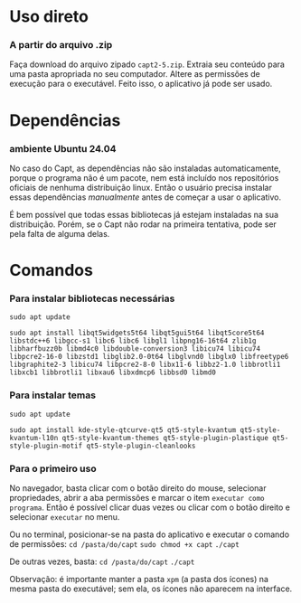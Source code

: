 # Uso direto
### A partir do arquivo .zip

Faça download do arquivo zipado `capt2-5.zip`. Extraia seu conteúdo para uma pasta apropriada no seu computador. Altere as permissões de execução para o executável. Feito isso, o aplicativo já pode ser usado.

# Dependências
### ambiente Ubuntu 24.04

No caso do Capt, as dependências não são instaladas automaticamente, porque o programa não é um pacote, nem está incluído nos repositórios oficiais de nenhuma distribuição linux. Então o usuário precisa instalar essas dependências *manualmente* antes de começar a usar o aplicativo.

É bem possível que todas essas bibliotecas já estejam instaladas na sua distribuição. Porém, se o Capt não rodar na primeira tentativa, pode ser pela falta de alguma delas.

# Comandos
### Para instalar bibliotecas necessárias

`sudo apt update`

`sudo apt install libqt5widgets5t64 libqt5gui5t64 libqt5core5t64 libstdc++6 libgcc-s1 libc6 libc6 libgl1 libpng16-16t64 zlib1g libharfbuzz0b libmd4c0 libdouble-conversion3 libicu74 libicu74 libpcre2-16-0 libzstd1 libglib2.0-0t64 libglvnd0 libglx0 libfreetype6 libgraphite2-3 libicu74 libpcre2-8-0 libx11-6 libbz2-1.0 libbrotli1 libxcb1 libbrotli1 libxau6 libxdmcp6 libbsd0 libmd0`

### Para instalar temas
`sudo apt update`

`sudo apt install kde-style-qtcurve-qt5 qt5-style-kvantum qt5-style-kvantum-l10n qt5-style-kvantum-themes qt5-style-plugin-plastique qt5-style-plugin-motif qt5-style-plugin-cleanlooks`

### Para o primeiro uso

No navegador, basta clicar com o botão direito do mouse, selecionar propriedades, abrir a aba permissões e marcar o item `executar como programa`. Então é possível clicar duas vezes ou clicar com o botão direito e selecionar `executar` no menu.

Ou no terminal, posicionar-se na pasta do aplicativo e executar o comando de permissões:
`cd /pasta/do/capt`
`sudo chmod +x capt`
`./capt`

De outras vezes, basta:
`cd /pasta/do/capt`
`./capt`
 
Observação: é importante manter a pasta `xpm` (a pasta dos ícones) na mesma pasta do executável; sem ela, os ícones não aparecem na interface.
